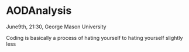 # AODAnalysis
June9th, 21:30, George Mason University

Coding is basically a process of hating yourself to hating yourself slightly less
